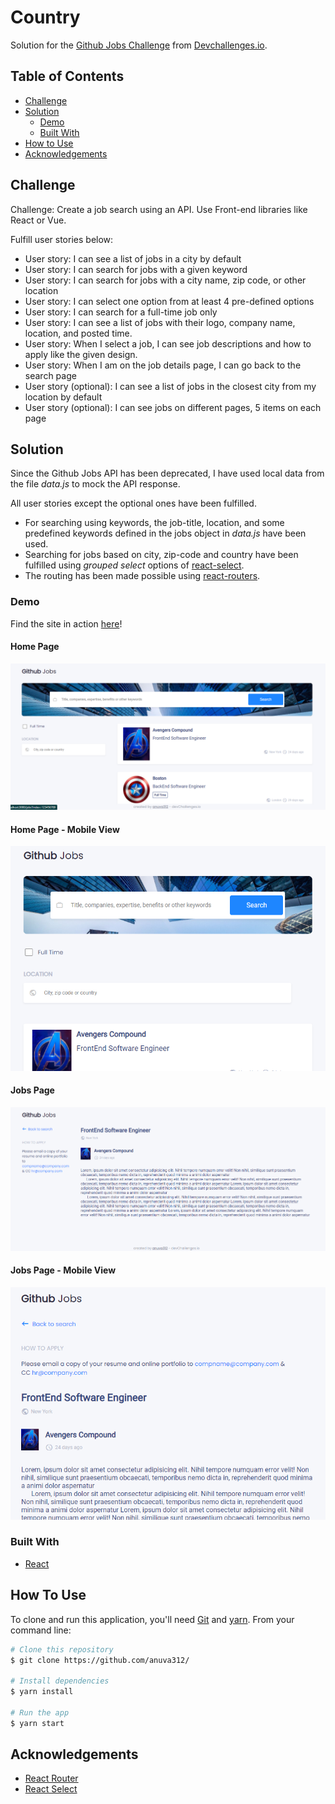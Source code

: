 # Country

Solution for the [Github Jobs Challenge](https://devchallenges.io/challenges/TtUjDt19eIHxNQ4n5jps) from [Devchallenges.io](https://devchallenges.io).

<!-- TABLE OF CONTENTS -->

## Table of Contents

- [Challenge](#challenge)
- [Solution](#solution)
  - [Demo](#demo)
  - [Built With](#built-with)
- [How to Use](#how-to-use)
- [Acknowledgements](#acknowledgements)

<!-- Challenge -->

## Challenge

Challenge: Create a job search using an API. Use Front-end libraries like React or Vue.

Fulfill user stories below:

- User story: I can see a list of jobs in a city by default
- User story: I can search for jobs with a given keyword
- User story: I can search for jobs with a city name, zip code, or other location
- User story: I can select one option from at least 4 pre-defined options
- User story: I can search for a full-time job only
- User story: I can see a list of jobs with their logo, company name, location, and posted time.
- User story: When I select a job, I can see job descriptions and how to apply like the given design.
- User story: When I am on the job details page, I can go back to the search page
- User story (optional): I can see a list of jobs in the closest city from my location by default
- User story (optional): I can see jobs on different pages, 5 items on each page

<!-- Solution -->

## Solution

Since the Github Jobs API has been deprecated, I have used local data from the file _data.js_ to mock the API response.

All user stories except the optional ones have been fulfilled.

- For searching using keywords, the job-title, location, and some predefined keywords defined in the jobs object in _data.js_ have been used.
- Searching for jobs based on city, zip-code and country have been fulfilled using _grouped select_ options of [react-select](https://react-select.com/home).
- The routing has been made possible using [react-routers](https://reactrouter.com/).

### Demo

Find the site in action [here]()!

#### Home Page

![home-page](public/assets/images/homepage.PNG)

#### Home Page - Mobile View

![home-page-mobile-view](public/assets/images/homepage-mobile-view.PNG)

#### Jobs Page

![jobs-page](public/assets/images/jobspage.PNG)

#### Jobs Page - Mobile View

![jobs-page-mobile-view](public/assets/images/jobspage-mobile-view.PNG)

### Built With

- [React](https://reactjs.org/)

<!-- How To Use -->

## How To Use

To clone and run this application, you'll need [Git](https://git-scm.com) and [yarn](https://yarnpkg.com/). From your command line:

```bash
# Clone this repository
$ git clone https://github.com/anuva312/

# Install dependencies
$ yarn install

# Run the app
$ yarn start
```

## Acknowledgements

- [React Router](https://reactrouter.com/)
- [React Select](https://react-select.com/home)

